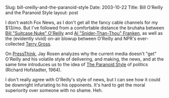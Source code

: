 Slug: bill-oreilly-and-the-paranoid-style
Date: 2003-10-22
Title: Bill O'Reilly and the Paranoid Style
layout: post

I don&#39;t watch Fox News, as I don&#39;t get all the fancy cable channels for my $13/mo. But I&#39;ve followed from a comfortable distance the bruhaha between <a href="http://www.foxnews.com/oreilly/">Bill &quot;Suitcase Nuke&quot; O&#39;Reilly</a> and <a href="http://www.ohthethingsiknow.com/">Al &quot;Snider-Than-Thou&quot; Franken</a>, as well as the (evidently vivid) on-air blowup between O&#39;Reilly and NPR&#39;s ever-collected <a href="http://freshair.npr.org/">Terry Gross</a>.

On <a href="http://journalism.nyu.edu/pubzone/weblogs/pressthink/">PressThink</a>, Jay Rosen analyzes why the current media doesn&#39;t &quot;get&quot; O&#39;Reilly and his volatile style of delivering, and making, the news, and at the same time introduces us to the idea of <a href="http://karws.gso.uri.edu/JFK/conspiracy_theory/the_paranoid_mentality/The_paranoid_style.html">The Paranoid Style</a> of politics (Richard     Hofstadter, 1964).

I don&#39;t really agree with O&#39;Reilly&#39;s style of news, but I can see how it could be downright infuriating to his opponents. It&#39;s hard to get the moral superiority over someone with no shame. Heh.
